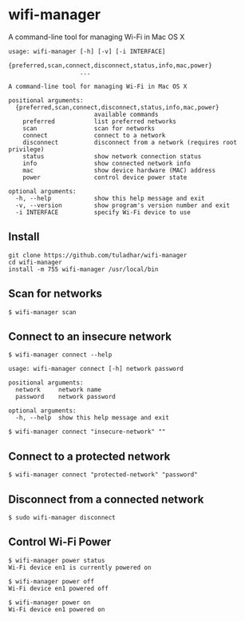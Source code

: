 # wifi-manager
A command-line tool for managing Wi-Fi in Mac OS X

```
usage: wifi-manager [-h] [-v] [-i INTERFACE]
                    {preferred,scan,connect,disconnect,status,info,mac,power}
                    ...

A command-line tool for managing Wi-Fi in Mac OS X

positional arguments:
  {preferred,scan,connect,disconnect,status,info,mac,power}
                        available commands
    preferred           list preferred networks
    scan                scan for networks
    connect             connect to a network
    disconnect          disconnect from a network (requires root privilege)
    status              show network connection status
    info                show connected network info
    mac                 show device hardware (MAC) address
    power               control device power state

optional arguments:
  -h, --help            show this help message and exit
  -v, --version         show program's version number and exit
  -i INTERFACE          specify Wi-Fi device to use
```

## Install
```
git clone https://github.com/tuladhar/wifi-manager
cd wifi-manager
install -m 755 wifi-manager /usr/local/bin
```

## Scan for networks
```
$ wifi-manager scan
```

## Connect to an insecure network
```
$ wifi-manager connect --help

usage: wifi-manager connect [-h] network password

positional arguments:
  network     network name
  password    network password

optional arguments:
  -h, --help  show this help message and exit
```

```
$ wifi-manager connect "insecure-network" ""
```

## Connect to a protected network
```
$ wifi-manager connect "protected-network" "password"
```

## Disconnect from a connected network
```
$ sudo wifi-manager disconnect
```

## Control Wi-Fi Power
```
$ wifi-manager power status
Wi-Fi device en1 is currently powered on
```

```
$ wifi-manager power off
Wi-Fi device en1 powered off
```

```
$ wifi-manager power on
Wi-Fi device en1 powered on
```
